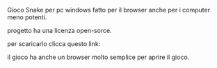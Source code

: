 Gioco Snake per pc windows fatto per il browser anche per i computer meno potenti.

progetto ha una licenza open-sorce.

per scaricarlo clicca questo link:

il gioco ha anche un browser molto semplice per aprire il gioco.

